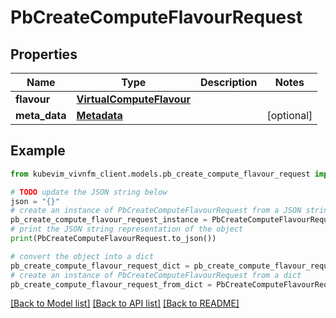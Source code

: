 # PbCreateComputeFlavourRequest


## Properties

Name | Type | Description | Notes
------------ | ------------- | ------------- | -------------
**flavour** | [**VirtualComputeFlavour**](VirtualComputeFlavour.md) |  | 
**meta_data** | [**Metadata**](Metadata.md) |  | [optional] 

## Example

```python
from kubevim_vivnfm_client.models.pb_create_compute_flavour_request import PbCreateComputeFlavourRequest

# TODO update the JSON string below
json = "{}"
# create an instance of PbCreateComputeFlavourRequest from a JSON string
pb_create_compute_flavour_request_instance = PbCreateComputeFlavourRequest.from_json(json)
# print the JSON string representation of the object
print(PbCreateComputeFlavourRequest.to_json())

# convert the object into a dict
pb_create_compute_flavour_request_dict = pb_create_compute_flavour_request_instance.to_dict()
# create an instance of PbCreateComputeFlavourRequest from a dict
pb_create_compute_flavour_request_from_dict = PbCreateComputeFlavourRequest.from_dict(pb_create_compute_flavour_request_dict)
```
[[Back to Model list]](../README.md#documentation-for-models) [[Back to API list]](../README.md#documentation-for-api-endpoints) [[Back to README]](../README.md)


